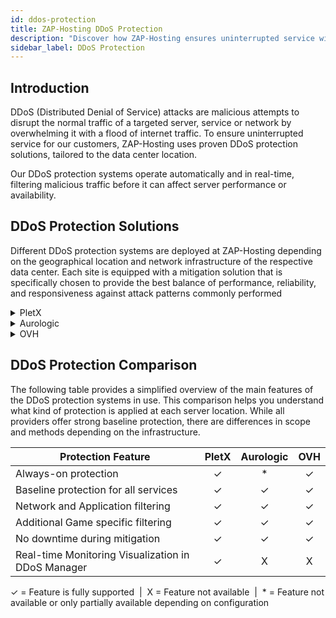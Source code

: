 ```yaml
---
id: ddos-protection
title: ZAP-Hosting DDoS Protection
description: "Discover how ZAP-Hosting ensures uninterrupted service with tailored, real-time DDoS protection solutions for global data centers → Learn more now"
sidebar_label: DDoS Protection
---
```


## Introduction

DDoS (Distributed Denial of Service) attacks are malicious attempts to disrupt the normal traffic of a targeted server, service or network by overwhelming it with a flood of internet traffic. To ensure uninterrupted service for our customers, ZAP-Hosting uses proven DDoS protection solutions, tailored to the data center location.

Our DDoS protection systems operate automatically and in real-time, filtering malicious traffic before it can affect server performance or availability.

## DDoS Protection Solutions

Different DDoS protection systems are deployed at ZAP-Hosting depending on the geographical location and network infrastructure of the respective data center. Each site is equipped with a mitigation solution that is specifically chosen to provide the best balance of performance, reliability, and responsiveness against attack patterns commonly performed
<details>
  <summary>PletX</summary>

PletX is a German network provider focused on high-performance hosting infrastructure. It offers native network-level filtering and cooperates with specialized mitigation providers.

**Available Locations:** FFM / Eygelshoven, GER

</details>

<details>
  <summary>Aurologic</summary>

Aurologic is a network provider that delivers stable connectivity and automated mitigation. With modern infrastructure and global transit partners, it ensures reliable and protected operations.

**Available Locations:** Los Angeles, US / Ashburn, US / Dallas, US

</details>

<details>
  <summary>OVH</summary>

OVH is one of the largest European infrastructure providers and operates its own global DDoS protection system with permanent monitoring. Protection is delivered through a distributed scrubbing network that filters traffic early.

**Available Locations:** London, UK / Helsinki, FI / Singapore, SG

</details>

## DDoS Protection Comparison
The following table provides a simplified overview of the main features of the DDoS protection systems in use. This comparison helps you understand what kind of protection is applied at each server location. 
While all providers offer strong baseline protection, there are differences in scope and methods depending on the infrastructure.

| Protection Feature                                 | PletX | Aurologic | OVH  |
| -------------------------------------------------- | :---: | :-------: | :--: |
| Always-on protection                               |   ✓   |     *     |  ✓   |
| Baseline protection for all services               |   ✓   |     ✓     |  ✓   |
| Network and Application filtering                  |   ✓   |     ✓     |  ✓   |
| Additional Game specific filtering                 |   ✓   |     ✓     |  ✓   |
| No downtime during mitigation                      |   ✓   |     ✓     |  ✓   |
| Real-time Monitoring Visualization in DDoS Manager |   ✓   |     X     |  X   |

<div style={{ textAlign: 'center', fontSize: '0.7em', color: '#666' }}>
  ✓ = Feature is fully supported &nbsp;|&nbsp; X = Feature not available &nbsp;|&nbsp; * = Feature not available or only partially available depending on configuration
</div>






